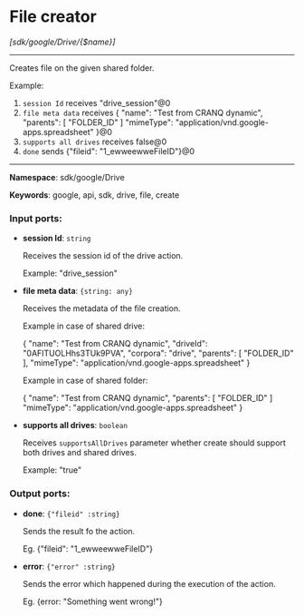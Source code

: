 # File creator

_[sdk/google/Drive/{$name}]_

---

Creates file on the given shared folder.

Example:
1. `session Id` receives "drive_session"@0 
2. `file meta data` receives  {
  "name": "Test from CRANQ dynamic",
  "parents": [
    "FOLDER_ID"
  ]
  "mimeType": "application/vnd.google-apps.spreadsheet"
}@0
3. `supports all drives` receives false@0
4. `done` sends {"fileid": "1_ewweewweFileID"}@0 

---

__Namespace__: sdk/google/Drive

__Keywords__: google, api, sdk, drive, file, create

### Input ports:

* __session Id__: ` string `

    Receives the session id of the drive action.
    
    Example: 
    "drive_session"


* __file meta data__: ` {string: any} `

    Receives the metadata of the file creation.
    
    Example in case of shared drive:
    
    {
      "name": "Test from CRANQ dynamic",
      "driveId": "0AFITUOLHhs3TUk9PVA",
      "corpora": "drive",
      "parents": [
        "FOLDER_ID"
      ],
      "mimeType": "application/vnd.google-apps.spreadsheet"
    }
    
    
    Example in case of shared folder:
    
    {
      "name": "Test from CRANQ dynamic",
      "parents": [
        "FOLDER_ID"
      ]
      "mimeType": "application/vnd.google-apps.spreadsheet"
    }
    


* __supports all drives__: ` boolean `

    Receives `supportsAllDrives` parameter whether create should support both drives and shared drives.
    
    Example: 
    "true"

### Output ports:

* __done__: ` {"fileid" :string} `

    Sends the result fo the action.
    
    Eg.
    {"fileid": "1_ewweewweFileID"}


* __error__: ` {"error" :string} `

    Sends the error which happened during the execution of the action.
    
    Eg.
    {error: "Something went wrong!"}

